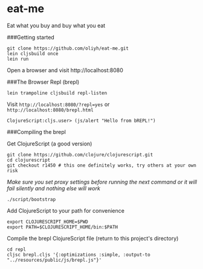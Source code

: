 eat-me
==========

Eat what you buy and buy what you eat

###Getting started
    
    git clone https://github.com/oliyh/eat-me.git
    lein cljsbuild once
    lein run

Open a browser and visit http://localhost:8080

###The Browser Repl (brepl)

    lein trampoline cljsbuild repl-listen

Visit `http://localhost:8080/?repl=yes` or `http://localhost:8080/brepl.html`

    ClojureScript:cljs.user> (js/alert "Hello from bREPL!")


###Compiling the brepl

Get ClojureScript (a good version)

    git clone https://github.com/clojure/clojurescript.git
    cd clojurescript
    git checkout r1450 # this one definitely works, try others at your own risk
    
*Make sure you set proxy settings before running the next command or it will fail silently and nothing else will work*

    ./script/bootstrap

Add ClojureScript to your path for convenience

    export CLOJURESCRIPT_HOME=$PWD
    export PATH=$CLOJURESCRIPT_HOME/bin:$PATH

Compile the brepl ClojureScript file (return to this project's directory)

    cd repl
    cljsc brepl.cljs '{:optimizations :simple, :output-to "../resources/public/js/brepl.js"}'
